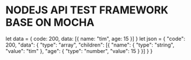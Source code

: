 # NODEJS API TEST FRAMEWORK BASE ON MOCHA


 let data = { code: 200, data: [{ name: "tim", age: 15 }] }
 let json = {
     "code": 200,
     "data": {
         "type": "array", "children": [{
             "name": { "type": "string", "value": "tim" },
             "age": { "type": "number", "value": 15 }
         }]
     }
 }